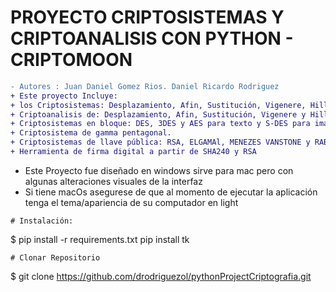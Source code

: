 # PROYECTO CRIPTOSISTEMAS Y CRIPTOANALISIS CON PYTHON - CRIPTOMOON
```diff
- Autores : Juan Daniel Gomez Rios. Daniel Ricardo Rodriguez
+ Este proyecto Incluye:
+ los Criptosistemas: Desplazamiento, Afin, Sustitución, Vigenere, Hill, Permutación y Hill para imágenes.
+ Criptoanalisis de: Desplazamiento, Afin, Sustitución, Vigenere y Hill.
+ Criptosistemas en bloque: DES, 3DES y AES para texto y S-DES para imágenes.
+ Criptosistema de gamma pentagonal.
+ Criptosistemas de llave pública: RSA, ELGAMAl, MENEZES VANSTONE y RABIN.
+ Herramienta de firma digital a partir de SHA240 y RSA
```
+ Este Proyecto fue diseñado en windows sirve para mac pero con algunas alteraciones visuales de la interfaz
+ Si tiene macOs asegurese de que al momento de ejecutar la aplicación tenga el tema/apariencia de su computador en light

```
# Instalación:
```
$ pip install -r requirements.txt
pip install tk
```
# Clonar Repositorio
```
$ git clone https://github.com/drodriguezol/pythonProjectCriptografia.git
```
